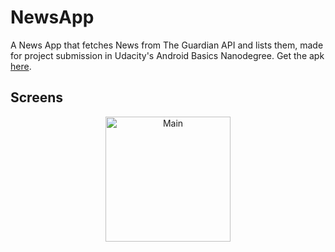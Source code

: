 # NewsApp
A News App that fetches News from The Guardian API and lists them, made for project submission in Udacity's Android Basics Nanodegree.
Get the apk [here](https://drive.google.com/open?id=1cU2PCmdIXO_SFFZTBGHRSk2IpnbKG7me "news_app.apk").

## Screens

<p align="center">
  <img src="https://user-images.githubusercontent.com/50942732/81811142-c6dce680-9541-11ea-9709-5d8645b05a79.png" width="200" title="Main">
</p>
